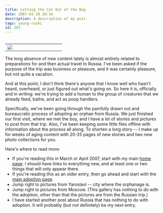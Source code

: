 ```yaml
---
title: Letting the Cat Out of the Bag
date: 2007-03-20 20:34
description: A description of my post.
tags: young-ruski
id: 283
---
```

<table cellpadding="2" align="left"><tr><td width="150" ><img src="/img/catbag.jpg"></td><td width="5" rowspan="2"><spacer type="block" width="5" height="1"></td></tr></table>  The long absence of new content lately is almost entirely related to preparations for and then actual travel to Russia.  I've been asked if the purpose of the trip was business or pleasure, and it was certainly pleasure, but not quite a vacation.

And at this point, I don't think there's anyone that I know well who hasn't heard, overheard, or just figured out what's going on.  So here it is, officially and in writing:  we're trying to add a human to the group of creatures that we already feed, bathe, and act as poop handlers.

Specifically, we've been going through the painfully drawn out and bureaucratic process of adopting an orphan from Russia.  We just finished our first visit, where we met the boy, and I have a lot of stories and pictures to post from that trip.  Also, I've been keeping some little files offline with information about the process all along.  To shorten a long story -- I make up for weeks of aging content with 20-25 pages of new stories and two new photo collections for you.

Here's where to read more:

<ul><li>If you're reading this in March or April 2007, start with my main <a href="/index.php">home page</a>.  I should have links to everything new, and at least one or two things that will only appear there.</li>

<li>If you're reading this as an older entry, then go ahead and start with the <a href="/adop/">main adoption page</a>.</li>

<li>Jump right to <a onclick="window.open('/pg3.php?spgmGal=031%20-%20Russia%20Trip%201%20-%20Yaroslavl%20and%20Ivan','031RussiaTrip1YaroslavlandIvan','width=1024, height=768, toolbar=no, location = no, directories=no, menubar=no, resizable=yes, scrollbars=no');">pictures from Yaroslavl</a> -- city where the orphanage is.</li>

<li>Jump right to <a onclick="window.open('/pg3.php?spgmGal=032%20-%20Russia%20Trip%201%20-%20Moscow','032RussiaTrip1Moscow','width=1024, height=768, toolbar=no, location = no, directories=no, menubar=no, resizable=yes, scrollbars=no');">pictures from Moscow</a>.  (This gallery has nothing to do with the adoption, other than that the pictures are from the Russian trip.)</li>

<li>I have started another post about Russia that has nothing to do with adoption.  It will probably (but not definitely) be my next entry.</li></ul>